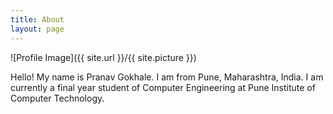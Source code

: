 ```yaml
---
title: About
layout: page
---
```

![Profile Image]({{ site.url }}/{{ site.picture }})

<p>Hello! My name is Pranav Gokhale. I am from Pune, Maharashtra, India. I am currently a final year student of Computer Engineering at Pune Institute of Computer Technology. 
</p>

